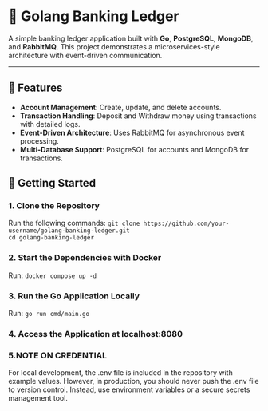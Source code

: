 # 🏦 Golang Banking Ledger

A simple banking ledger application built with **Go**, **PostgreSQL**, **MongoDB**, and **RabbitMQ**. This project demonstrates a microservices-style architecture with event-driven communication.

---

## 🌟 Features
- **Account Management**: Create, update, and delete accounts.
- **Transaction Handling**: Deposit and Withdraw money using transactions with detailed logs.
- **Event-Driven Architecture**: Uses RabbitMQ for asynchronous event processing.
- **Multi-Database Support**: PostgreSQL for accounts and MongoDB for transactions.


## 🚀 Getting Started

### **1. Clone the Repository**
Run the following commands:
`git clone https://github.com/your-username/golang-banking-ledger.git`  
`cd golang-banking-ledger`

### **2. Start the Dependencies with Docker**
Run:
`docker compose up -d`

### **3. Run the Go Application Locally**
Run:
`go run cmd/main.go`

### **4. Access the Application at localhost:8080**
### **5.NOTE ON CREDENTIAL**
 For local development, the .env file is included in the repository with example values. However, in production, you should never push the .env file to version control. Instead, use environment variables or a secure secrets management tool.
